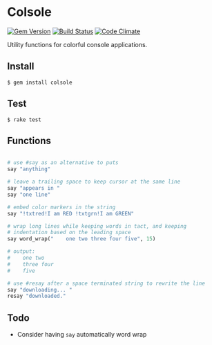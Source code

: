 Colsole
=======

[![Gem Version](https://badge.fury.io/rb/colsole.svg)](http://badge.fury.io/rb/colsole)
[![Build Status](https://travis-ci.org/DannyBen/colsole.svg?branch=master)](https://travis-ci.org/DannyBen/colsole)
[![Code Climate](https://codeclimate.com/github/DannyBen/colsole/badges/gpa.svg)](https://codeclimate.com/github/DannyBen/colsole)

Utility functions for colorful console applications.

## Install

	$ gem install colsole

## Test

	$ rake test

## Functions

```ruby

# use #say as an alternative to puts
say "anything"					

# leave a trailing space to keep cursor at the same line
say "appears in "
say "one line"

# embed color markers in the string
say "!txtred!I am RED !txtgrn!I am GREEN"

# wrap long lines while keeping words in tact, and keeping 
# indentation based on the leading space
say word_wrap("    one two three four five", 15)

# output:
#    one two
#    three four
#    five

# use #resay after a space terminated string to rewrite the line
say "downloading... "
resay "downloaded."
```

## Todo

- Consider having `say` automatically word wrap
